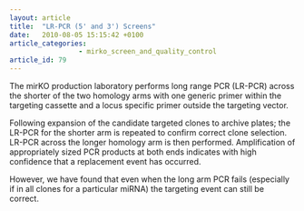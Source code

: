 ```yaml
---
layout: article
title:  "LR-PCR (5' and 3') Screens"
date:   2010-08-05 15:15:42 +0100
article_categories: 
                 - mirko_screen_and_quality_control
article_id: 79
---
```


The mirKO production laboratory performs long range PCR (LR-PCR) across the shorter of the two homology arms with one generic primer within the targeting cassette and a locus specific primer outside the targeting vector.

Following expansion of the candidate targeted clones to archive plates; the LR-PCR for the shorter arm is repeated to confirm correct clone selection. LR-PCR across the longer homology arm is then performed. Amplification of appropriately sized PCR products at both ends indicates with high confidence that a replacement event has occurred.

However, we have found that even when the long arm PCR fails (especially if in all clones for a particular miRNA) the targeting event can still be correct.
